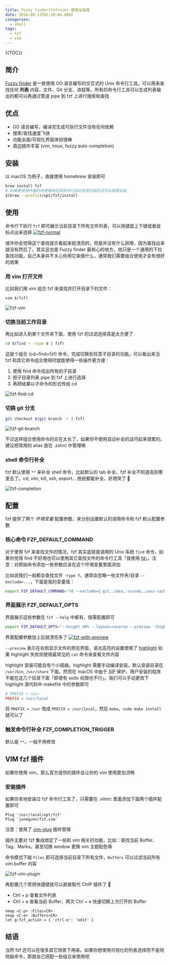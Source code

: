 ```yaml
---
title: Fuzzy finder(fzf+vim) 使用全指南
date: 2018-08-13T02:20:04.000Z
categories:
  - shell
tags:
  - fzf
  - vim
---
```


{{TOC}}

## 简介

[Fuzzy finder](https://github.com/junegunn/fzf) 是一款使用 GO 语言编写的交互式的 Unix 命令行工具。可以用来查找任何 **列表** 内容，文件、Git 分支、进程等。所有的命令行工具可以生成列表输出的都可以再通过管道 pipe 到 fzf 上进行搜索和查找

## 优点

* GO 语言编写，编译完生成可执行文件没有任何依赖
* 搜索/查找速度飞快
* 功能全面/可视化界面体验很棒
* 周边插件丰富 (vim, tmux, fuzzy auto-completion)

## 安装

以 macOS 为例子，直接使用 homebrew 安装即可

```bash
brew install fzf
# 如果要使用内置的快捷键绑定和命令行自动完成功能的话可以按需安装
$(brew --prefix)/opt/fzf/install
```

## 使用

命令行下执行 `fzf` 即可展示当前目录下所有文件列表，可以用键盘上下键或者鼠标点出来选择
[![fzf-normal](https://img10.360buyimg.com/devfe/jfs/t26002/277/432949068/59208/9725245b/5b6fc71fN03036763.png)](https://img10.360buyimg.com/devfe/jfs/t26002/277/432949068/59208/9725245b/5b6fc71fN03036763.png)

或许你会觉得这个查找提示看起来挺漂亮的，但是并没有什么卵用，因为查找出来就没有然后了。其实这也是 Fuzzy finder 最核心的地方，他只是一个通用的下拉查找功能，自己本身并不关心你用它来做什么，通常我们需要组合使用才会有很好的效果

### 用 vim 打开文件

比如我们用 vim 组合 fzf 来查找并打开目录下的文件：

```bash
vim $(fzf)
```

![fzf-vim](https://img30.360buyimg.com/devfe/jfs/t25372/5/461999989/83158/3ce44a5/5b6fc7f2Nd6432499.gif)

### 切换当前工作目录

再比如进入到某个文件夹下面，使用 fzf 的过滤选择真是太方便了

```bash
cd $(find * -type d | fzf)
```

这是个组合 (cd+find+fzf) 命令，完成切换到任意子目录的功能。可以看出来当 fzf 和其它命令组合使用时就能使得一些操作更方便：

1. 使用 find 命令找出所有的子目录
2. 把子目录列表 pipe 到 fzf 上进行选择
3. 再把结果以子命令的形式传给 cd

![fzf-find-cd](https://img13.360buyimg.com/devfe/jfs/t23848/96/1951894215/50884/20a513d7/5b6fcabbNb77c46d5.gif)

### 切换 git 分支

```bash
git checkout $(git branch -r | fzf)
```

![fzf-git-branch](https://img10.360buyimg.com/devfe/jfs/t23242/262/2000817850/127859/c0955478/5b6fce70N3c3573ae.gif)

不过这样组合使用命令的实在太长了，如果你不使用自动补全的话巧起来很累的。建议把常用的 alias 放在 .zshrc 中管理嘛

### shell 命令行补全

fzf 默认使用 `**` 来补全 shell 命令，比起默认的 tab 补全，fzf 补全不知道高到哪里去了。cd, vim, kill, ssh, export... 统统都能补全，好用哭了 🤣

![fzf-completion](https://img10.360buyimg.com/devfe/jfs/t24820/280/435378103/490486/3777afba/5b6fedc6N59529380.gif)

## 配置

fzf 提供了两个 *环境变量* 配置参数，来分别设置默认的调用命令和 fzf 默认配置参数

### 核心命令 FZF_DEFAULT_COMMAND

对于使用 fzf 来查找文件的情况，fzf 其实底层是调用的 Unix 系统 `find` 命令，如果你觉得 find 不好用也可以使用其它查找文件的命令行工具「我使用 [fd](https://github.com/sharkdp/fd)」。注意：对原始命令添加一些参数应该在这个环境变量里面添加

比如说我们一般都会查找文件 `-type f`，通常会忽略一些文件夹/目录 `--exclude=...`，下面是我的变量值：

```bash
export FZF_DEFAULT_COMMAND="fd --exclude={.git,.idea,.vscode,.sass-cache,node_modules,build} --type f"
```

### 界面展示 FZF_DEFAULT_OPTS

界面展示这些参数在 `fzf --help` 中都有，按需配置即可

```bash
export FZF_DEFAULT_OPTS="--height 40% --layout=reverse --preview '(highlight -O ansi {} || cat {}) 2> /dev/null | head -500'"
```

界面配置参数加上后就漂亮多了
[![fzf-with-preview](https://img11.360buyimg.com/devfe/jfs/t24178/228/1983729650/93496/412c5c52/5b6fd697N0d686b66.png)](https://img11.360buyimg.com/devfe/jfs/t24178/228/1983729650/93496/412c5c52/5b6fd697N0d686b66.png)

`--preview` 表示在右侧显示文件的预览界面，语法高亮的设置使用了 [highlight](http://www.andre-simon.de/doku/highlight/en/highlight.php) 如果 highlight 失败则使用最常见的 `cat` 命令来查看文件内容

highlight 安装可能会有个小插曲。highlight 需要手动编译安装，默认安装目录在 `/usr/bin`, `/usr/share` 下面。然而在 macOS 中由于 <abbr title="System Integrity Protection">SIP</abbr> 保护，用户安装的程序不能在这几个目录下面「即使有 sudo 权限也不行」。我们可以手动更改下 highlight 源代码中 makefile 中的参数即可

```makefile
# PREFIX = /usr
PREFIX = /usr/local
```

将 `PREFIX = /usr` 改成 `PREFIX = /usr/local`，然后 `make`，`sudo make install` 就可以了

### 触发命令行补全 FZF_COMPLETION_TRIGGER

默认是 `**`，一般不用修改

## VIM fzf 插件

如果你使用 vim，那么官方提供的插件会让你的 vim 使用更加流畅

### 安装插件

如果你本地安装过 fzf 命令行工具了，只需要在 .vimrc 里面添加下面两个插件配置即可

```vim
Plug '/usr/local/opt/fzf'
Plug 'junegunn/fzf.vim'
```

注意：使用了 [vim-plug](https://github.com/junegunn/vim-plug) 插件管理

插件主要对 fzf 集成绑定了一些和 vim 相关的功能，比如：查找当前 Buffer、Tag、Marks。甚至切换 window 更换 vim 主题配色等

命令模式下敲 `Files` 即可选择当前目录下所有文件，`Buffers` 可以过滤当前所有 vim buffer 内容

![fzf-vim-plugin](https://img10.360buyimg.com/devfe/jfs/t25240/349/434572567/558564/433c151a/5b6fdfadNfd6ea407.gif)

再配置几个常用快捷键就可以直接取代 CtrlP 插件了 🤔

* Ctrl + p 查看文件列表
* Ctrl + e 查看当前 Buffer，两次 Ctrl + e 快速切换上次打开的 Buffer

```vim
nmap <C-p> :Files<CR>
nmap <C-e> :Buffers<CR>
let g:fzf_action = { 'ctrl-e': 'edit' }
```

## 结语

当然 fzf 还可以在很多其它场景下用来。如果你想使用可视化的列表选择而不是咣咣敲命令，那就自己搭配一些组合来使用吧
